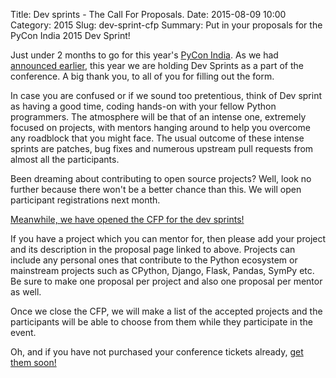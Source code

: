 Title: Dev sprints - The Call For Proposals.
Date: 2015-08-09 10:00
Category: 2015
Slug: dev-sprint-cfp
Summary: Put in your proposals for the PyCon India 2015 Dev Sprint!

Just under 2 months to go for this year's [PyCon India](https://in.pycon.org/2015/). As we had [announced earlier](https://in.pycon.org/blog/2015/dev-sprint.html), this year we are holding Dev Sprints as a part of the conference. A big thank you, to all of you for filling out the form.

In case you are confused or if we sound too pretentious, think of Dev sprint as having a good time, coding hands-on with your fellow Python programmers. The atmosphere will be that of an intense one, extremely focused on projects, with mentors hanging around to help you overcome any roadblock that you might face. The usual outcome of these intense sprints are patches, bug fixes and numerous upstream pull requests from almost all the participants.

Been dreaming about contributing to open source projects? Well, look no further because there won't be a better chance than this. We will open participant registrations next month.

[Meanwhile, we have opened the CFP for the dev sprints!](https://in.pycon.org/cfp/pycon-india-dev-sprint-2015/proposals/)

If you have a project which you can mentor for, then please add your project and its description in the proposal page linked to above. Projects can include any personal ones that contribute to the Python ecosystem or mainstream projects such as CPython, Django, Flask, Pandas, SymPy etc. Be sure to make one proposal per project and also one proposal per mentor as well.

Once we close the CFP, we will make a list of the accepted projects and the participants will be able to choose from them while they participate in the event.

Oh, and if you have not purchased your conference tickets already, [get them soon!](https://in.explara.com/e/pycon-india-2015)